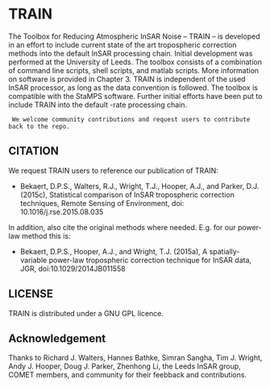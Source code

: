# TRAIN
The Toolbox for Reducing Atmospheric InSAR Noise – TRAIN – is developed in an effort to include current state of the art tropospheric correction methods into the default InSAR processing chain. Initial development was performed at the University of Leeds. The toolbox consists of a combination of command line scripts, shell scripts, and matlab scripts. More information on software is provided in Chapter 3. TRAIN is independent of the used InSAR processor, as long as the data convention is followed. The toolbox is compatible with the StaMPS software. Further initial efforts have been put to include TRAIN into the default -rate processing chain. 

```
 We welcome community contributions and request users to contribute back to the repo. 
```

## CITATION
We request TRAIN users to reference our publication of TRAIN:
* Bekaert, D.P.S., Walters, R.J., Wright, T.J., Hooper, A.J., and Parker, D.J. (2015c), Statistical comparison of InSAR tropospheric correction techniques, Remote Sensing of Environment, doi: 10.1016/j.rse.2015.08.035

In addition, also cite the original methods where needed. E.g. for our power-law method this is:
* Bekaert, D.P.S., Hooper, A.J., and Wright, T.J. (2015a), A spatially-variable power-law tropospheric correction technique for InSAR data, JGR, doi:10.1029/2014JB011558


## LICENSE
TRAIN is distributed under a GNU GPL licence. 


## Acknowledgement
Thanks to Richard J. Walters, Hannes Bathke, Simran Sangha, Tim J. Wright, Andy J. Hooper, Doug J. Parker, Zhenhong Li, the Leeds InSAR group, COMET members, and community for their feebback and contributions.



